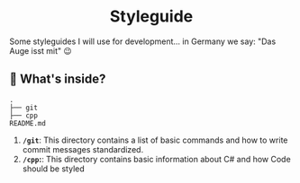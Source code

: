<h1 align="center">
  Styleguide
</h1>
Some styleguides I will use for development... in Germany we say: "Das Auge isst mit" 😉

## 🧐 What's inside?

    .
    ├── git
    ├── cpp
    README.md
    
1.  **`/git`**: This directory contains a list of basic commands and how to write commit messages standardized.
2.  **`/cpp`:**: This directory contains basic information about C# and how Code should be styled
